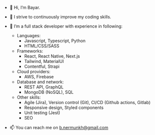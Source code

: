 - 👋 Hi, I’m Bayar. 
- 👀 I strive to continuously improve my coding skills. 
- 🌱 I’m a full stack developer with experience in following:
  - Languages:
    - Javascript, Typescript, Python
    - HTML/CSS/SASS
  - Frameworks:
    - React, React Native, Next.js
    - Tailwind, MaterialUI
    - Contentful, Strapi
  - Cloud providers:
    - AWS, Firebase
  - Database and network:
    - REST API, GraphQL
    - MongoDB (NoSQL), SQL
  - Other skills:
    - Agile (Jira), Version control (Git), CI/CD (Github actions, Gitlab)
    - Responsive design, Styled components
    - Unit testing (Jest)
    - SEO


- 📫 You can reach me on b.nermunkh@gmail.com

<!---
Bayar20/Bayar20 is a ✨ special ✨ repository because its `README.md` (this file) appears on your GitHub profile.
You can click the Preview link to take a look at your changes.
--->
